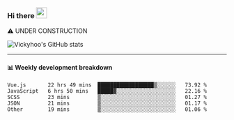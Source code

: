 ### Hi there <a href="https://www.gautamkrishnar.com/"><img src="https://media.giphy.com/media/hvRJCLFzcasrR4ia7z/giphy.gif" width="25px"></a>
⚠️ UNDER CONSTRUCTION

![Vickyhoo's GitHub stats](https://github-readme-stats.vercel.app/api?username=vickyhoo&theme=react&show_icons=true)

---

#### :bar_chart: Weekly development breakdown

<!--START_SECTION:waka-->
```text
Vue.js       22 hrs 49 mins  ██████████████████▒░░░░░░   73.92 % 
JavaScript   6 hrs 50 mins   █████▓░░░░░░░░░░░░░░░░░░░   22.16 % 
SCSS         23 mins         ▒░░░░░░░░░░░░░░░░░░░░░░░░   01.27 % 
JSON         21 mins         ▒░░░░░░░░░░░░░░░░░░░░░░░░   01.17 % 
Other        19 mins         ▒░░░░░░░░░░░░░░░░░░░░░░░░   01.06 % 
```
<!--END_SECTION:waka-->


<!--
**vickyhoo/vickyhoo** is a ✨ _special_ ✨ repository because its `README.md` (this file) appears on your GitHub profile.

Here are some ideas to get you started:

- 🔭 I’m currently working on ...
- 🌱 I’m currently learning ...
- 👯 I’m looking to collaborate on ...
- 🤔 I’m looking for help with ...
- 💬 Ask me about ...
- 📫 How to reach me: ...
- 😄 Pronouns: ...
- ⚡ Fun fact: ...
-->
